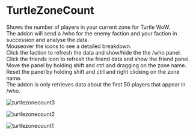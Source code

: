 # TurtleZoneCount
Shows the number of players in your current zone for Turtle WoW.    
The addon will send a /who for the enemy faction and your faction in succession and analyse the data.    
Mouseover the icons to see a detailed breakdown.    
Click the faction to refresh the data and show/hide the the /who panel.    
Click the friends icon to refresh the friend data and show the friend panel.    
Move the panel by holding shift and ctrl and dragging on the zone name.    
Reset the panel by holding shift and ctrl and right clicking on the zone name.    
The addon is only retrieves data about the first 50 players that appear in /who.    

![turtlezonecount3](https://user-images.githubusercontent.com/107083057/236358273-d704bef6-84df-400f-90cd-9ae683ff2548.png)    

![turtlezonecount2](https://user-images.githubusercontent.com/107083057/236358274-1f777f11-e075-40f0-95c0-dea3ccc2fd55.png)    

![turtlezonecount1](https://user-images.githubusercontent.com/107083057/236358275-c11eb9e2-9687-4255-a19a-cbe5b4e6efee.png)
